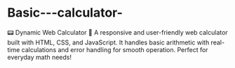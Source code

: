 # Basic---calculator-
📟 Dynamic Web Calculator 🔢 A responsive and user-friendly web calculator built with HTML, CSS, and JavaScript. It handles basic arithmetic with real-time calculations and error handling for smooth operation. Perfect for everyday math needs!
